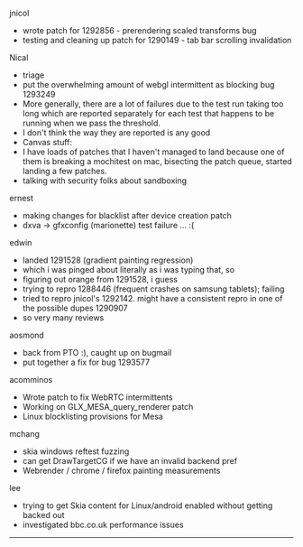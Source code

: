 jnicol
* wrote patch for 1292856 - prerendering scaled transforms bug
* testing and cleaning up patch for 1290149 - tab bar scrolling invalidation



Nical
* triage
* put the overwhelming amount of webgl intermittent as blocking bug 1293249
* More generally, there are a lot of failures due to the test run taking too long which are reported separately for each test that happens to be running when we pass the threshold.
* I don't think the way they are reported is any good
* Canvas stuff:
* I have loads of patches that I haven't managed to land because one of them is breaking a mochitest on mac, bisecting the patch queue, started landing a few patches.
* talking with security folks about sandboxing



ernest
* making changes for blacklist after device creation patch 
* dxva -> gfxconfig (marionette) test failure ... :(



edwin
* landed 1291528 (gradient painting regression)
* which i was pinged about literally as i was typing that, so
* figuring out orange from 1291528, i guess
* trying to repro 1288446 (frequent crashes on samsung tablets); failing
* tried to repro jnicol's 1292142. might have a consistent repro in one of the possible dupes 1290907
* so very many reviews



aosmond
* back from PTO :), caught up on bugmail
* put together a fix for bug 1293577



acomminos
* Wrote patch to fix WebRTC intermittents
* Working on GLX_MESA_query_renderer patch
* Linux blocklisting provisions for Mesa



mchang
* skia windows reftest fuzzing
* can get DrawTargetCG if we have an invalid backend pref
* Webrender / chrome / firefox painting measurements



lee
* trying to get Skia content for Linux/android enabled without getting backed out
* investigated bbc.co.uk performance issues

________________


